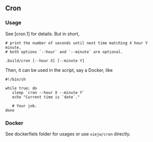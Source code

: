 ## Cron

### Usage

See [cron.1] for details. But in short,

    # print the number of seconds until next time matching X hour Y minute,
    # both options `--hour` and `--minute` are optional.

    .build/cron [--hour X] [--minute Y]

Then, it can be used in the script, say a Docker, like


    #!/bin/sh

    while true; do
       sleep `cron --hour X --minute Y`
       echo "Current time is `date`."

       # Your job.
    done

### Docker

See dockerfiels folder for usages or use `xiejw/cron` directly.
